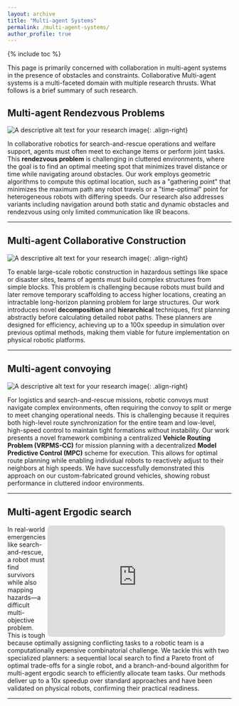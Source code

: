 ```yaml
---
layout: archive
title: "Multi-agent Systems"
permalink: /multi-agent-systems/
author_profile: true
---
```

{% include toc %}

This page is primarily concerned with collaboration in multi-agent systems in the presence of obstacles and constraints. Collaborative Multi-agent systems is a multi-faceted domain with multiple research thrusts. What follows is a brief summary of such research. 

## Multi-agent Rendezvous Problems

![A descriptive alt text for your research image](https://placehold.co/400x250/EEE/31343C?text=Your+Image+Here){: .align-right}


In collaborative robotics for search-and-rescue operations and welfare support, agents must often meet to exchange items or perform joint tasks. This **rendezvous problem** is challenging in cluttered environments, where the goal is to find an optimal meeting spot that minimizes travel distance or time while navigating around obstacles. Our work employs geometric algorithms to compute this optimal location, such as a "gathering point" that minimizes the maximum path any robot travels or a "time-optimal" point for heterogeneous robots with differing speeds. Our research also addresses variants including navigation around both static and dynamic obstacles and rendezvous using only limited communication like IR beacons.

<!-- **Relevant Publications**

1. **[Multiagent Gathering With Collision Avoidance and a Minimax Distance Criterion—Efficient Algorithms and Hardware Realization](https://ieeexplore.ieee.org/document/8333810)** (*IEEE Transactions on Industrial Informatics*, 2019)  
**B. Vundurthy** and K. Sridharan  [Preprint](https://bvundurthy.github.io/media/6_papers/2_Minimax_TII_2018.pdf)
1. **[Rendezvous of Heterogeneous Robots in Minimum Time - Theory and Experiments](https://dl.acm.org/doi/abs/10.1145/3352593.3352647)** (*Advances in Robotics (AIR)*, 2019)  
Onkar Kulkarni, **B. Vundurthy**, and K. Sridharan
1. **[Time Optimal Rendezvous for Multi-Agent Systems Amidst Obstacles - Theory and Experiments](https://ieeexplore.ieee.org/document/8591456)** (*IECON*, 2018)  
**B. Vundurthy** and K. Sridharan
1. **[Rendezvous of heterogeneous robots amidst obstacles with limited communication](https://ieeexplore.ieee.org/document/7441158)** (*Indian Control Conference (ICC)*, 2016)  
**B. Vundurthy**, A. More, S. V. V. Raju and K. Sridharan -->


<!-- Key publications in this area include work on [robotic convoying](/publication/2025-robotic-convoying) and multi-target defense games. -->

---

## Multi-agent Collaborative Construction 

![A descriptive alt text for your research image](https://placehold.co/400x250/EEE/31343C?text=Your+Image+Here){: .align-right}

To enable large-scale robotic construction in hazardous settings like space or disaster sites, teams of agents must build complex structures from simple blocks. This problem is challenging because robots must build and later remove temporary scaffolding to access higher locations, creating an intractable long-horizon planning problem for large structures. Our work introduces novel **decomposition** and **hierarchical** techniques, first planning abstractly before calculating detailed robot paths. These planners are designed for efficiency, achieving up to a 100x speedup in simulation over previous optimal methods, making them viable for future implementation on physical robotic platforms.

<!-- Key publications in this area include work on [robotic convoying](/publication/2025-robotic-convoying) and multi-target defense games. -->

---

## Multi-agent convoying 

![A descriptive alt text for your research image](https://placehold.co/400x250/EEE/31343C?text=Your+Image+Here){: .align-right}

For logistics and search-and-rescue missions, robotic convoys must navigate complex environments, often requiring the convoy to split or merge to meet changing operational needs. This is challenging because it requires both high-level route synchronization for the entire team and low-level, high-speed control to maintain tight formations without instability. Our work presents a novel framework combining a centralized **Vehicle Routing Problem (VRPMS-CC)** for mission planning with a decentralized **Model Predictive Control (MPC)** scheme for execution. This allows for optimal route planning while enabling individual robots to reactively adjust to their neighbors at high speeds. We have successfully demonstrated this approach on our custom-fabricated ground vehicles, showing robust performance in cluttered indoor environments.

<!-- Key publications in this area include work on [robotic convoying](/publication/2025-robotic-convoying) and multi-target defense games. -->

---

## Multi-agent Ergodic search 

<!-- ![A descriptive alt text for your research image](https://placehold.co/400x250/EEE/31343C?text=Your+Image+Here){: .align-right} -->

<iframe width="400" height="250" src="https://www.youtube.com/embed/dQw4w9WgXcQ" title="YouTube video player" frameborder="0" allow="accelerometer; autoplay; clipboard-write; encrypted-media; gyroscope; picture-in-picture" allowfullscreen style="float: right; margin-right: 1em; border-radius: 8px;"></iframe>

In real-world emergencies like search-and-rescue, a robot must find survivors while also mapping hazards—a difficult multi-objective problem. This is tough because optimally assigning conflicting tasks to a robotic team is a computationally expensive combinatorial challenge. We tackle this with two specialized planners: a sequential local search to find a Pareto front of optimal trade-offs for a single robot, and a branch-and-bound algorithm for multi-agent ergodic search to efficiently allocate team tasks.  Our methods deliver up to a 10x speedup over standard approaches and have been validated on physical robots, confirming their practical readiness.


<!-- Key publications in this area include work on [robotic convoying](/publication/2025-robotic-convoying) and multi-target defense games. -->

---
